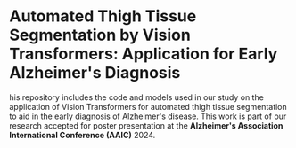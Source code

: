 # Automated Thigh Tissue Segmentation by Vision Transformers: Application for Early Alzheimer's Diagnosis

his repository includes the code and models used in our study on the application of Vision Transformers for automated thigh tissue segmentation to aid in the early diagnosis of Alzheimer's disease. This work is part of our research accepted for poster presentation at the **Alzheimer's Association International Conference (AAIC)** 2024.
